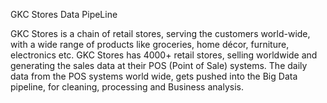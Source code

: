 GKC Stores Data PipeLine 

GKC Stores is a chain of retail stores, serving the customers world-wide, with a wide range of products like groceries, home décor, furniture, electronics etc. 
GKC Stores has 4000+ retail stores, selling worldwide and generating the sales data at their POS (Point of Sale) systems. 
The daily data from the POS systems world wide, gets pushed into the Big Data pipeline, for cleaning, processing and Business analysis.   
